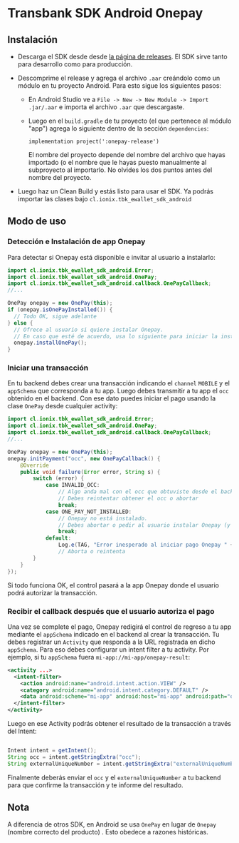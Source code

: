 # Transbank SDK Android Onepay

## Instalación

- Descarga el SDK desde desde [la página de releases](https://github.com/TransbankDevelopers/transbank-sdk-android-onepay/releases). El SDK sirve tanto para desarrollo como para producción.
- Descomprime el release y agrega el archivo `.aar` creándolo como un módulo en tu proyecto Android. Para esto sigue los siguientes pasos: 
  - En Android Studio ve a `File -> New -> New Module -> Import .jar/.aar` e importa el archivo `.aar` que descargaste.
  - Luego en el `build.gradle` de tu proyecto (el que pertenece al módulo "app") agrega lo siguiente dentro de la sección `dependencies`: 

    ```
    implementation project(':onepay-release')
    ```

    El nombre del proyecto depende del nombre del archivo que hayas importado (o el nombre que le hayas puesto manualmente al subproyecto al importarlo. No olvides los dos puntos antes del nombre del proyecto.

- Luego haz un Clean Build y estás listo para usar el SDK. Ya podrás importar las clases bajo `cl.ionix.tbk_ewallet_sdk_android`

## Modo de uso  

### Detección e Instalación de app Onepay

Para detectar si Onepay está disponible e invitar al usuario a instalarlo:

```java
import cl.ionix.tbk_ewallet_sdk_android.Error;
import cl.ionix.tbk_ewallet_sdk_android.OnePay;
import cl.ionix.tbk_ewallet_sdk_android.callback.OnePayCallback;
//...

OnePay onepay = new OnePay(this);
if (onepay.isOnePayInstalled()) {
  // Todo OK, sigue adelante
} else {
  // Ofrece al usuario si quiere instalar Onepay. 
  // En caso que esté de acuerdo, usa lo siguiente para iniciar la instalación:
  onepay.installOnePay();
}
```

### Iniciar una transacción

En tu backend debes crear una transacción indicando el `channel` `MOBILE` y el `appSchema` que corresponda a tu app. Luego debes transmitir a tu app el `occ` obtenido en el backend. Con ese dato puedes iniciar el pago usando la clase `OnePay` desde cualquier activity:

```java
import cl.ionix.tbk_ewallet_sdk_android.Error;
import cl.ionix.tbk_ewallet_sdk_android.OnePay;
import cl.ionix.tbk_ewallet_sdk_android.callback.OnePayCallback;
//...

OnePay onepay = new OnePay(this);
onepay.initPayment("occ", new OnePayCallback() {
    @Override
    public void failure(Error error, String s) {
        switch (error) {
            case INVALID_OCC:
                // Algo anda mal con el occ que obtuviste desde el backend
                // Debes reintentar obtener el occ o abortar
                break;
            case ONE_PAY_NOT_INSTALLED:
                // Onepay no está instalado.
                // Debes abortar o pedir al usuario instalar Onepay (y luego reintentar initPayment)
                break;
            default:            
                Log.e(TAG, "Error inesperado al iniciar pago Onepay " + error.toString() + ":" + s);
                // Aborta o reintenta 
        }
    }
});
```

Si todo funciona OK, el control pasará a la app Onepay donde el usuario podrá autorizar la transacción.

### Recibir el callback después que el usuario autoriza el pago

Una vez se complete el pago, Onepay redigirá el control de regreso a tu app mediante el `appSchema` indicado en el backend al crear la transacción. Tu debes registrar un `Activity` que responda a la URL registrada en dicho `appSchema`. Para eso debes configurar un intent filter a tu activity. Por ejemplo, si tu `appSchema` fuera `mi-app://mi-app/onepay-result`:

```xml
<activity ...>
  <intent-filter>
    <action android:name="android.intent.action.VIEW" />
    <category android:name="android.intent.category.DEFAULT" />
    <data android:scheme="mi-app" android:host="mi-app" android:path="onepay-result" />
  </intent-filter>
</activity>
```

Luego en ese Activity podrás obtener el resultado de la transacción a través del Intent:

```java

Intent intent = getIntent();
String occ = intent.getStringExtra("occ");
String externalUniqueNumber = intent.getStringExtra("externalUniqueNumber");
```

Finalmente deberás enviar el `occ` y el `externalUniqueNumber` a tu backend para que confirme la transacción y te informe del resultado. 

## Nota

A diferencia de otros SDK, en Android se usa `OnePay` en lugar de `Onepay` (nombre correcto del producto) . Esto obedece a razones históricas.
